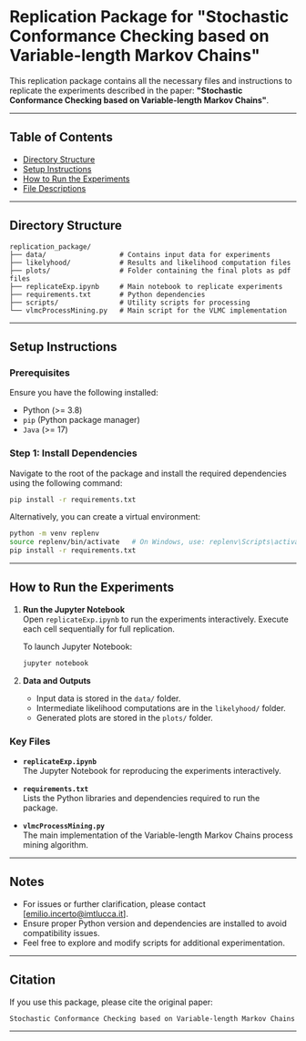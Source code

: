 # Replication Package for "Stochastic Conformance Checking based on Variable-length Markov Chains"

This replication package contains all the necessary files and instructions to replicate the experiments described in the paper: **"Stochastic Conformance Checking based on Variable-length Markov Chains"**.

---

## Table of Contents
- [Directory Structure](#directory-structure)
- [Setup Instructions](#setup-instructions)
- [How to Run the Experiments](#how-to-run-the-experiments)
- [File Descriptions](#file-descriptions)

---

## Directory Structure

```
replication_package/
├── data/                  # Contains input data for experiments
├── likelyhood/            # Results and likelihood computation files
├── plots/                 # Folder containing the final plots as pdf files
├── replicateExp.ipynb     # Main notebook to replicate experiments
├── requirements.txt       # Python dependencies
├── scripts/               # Utility scripts for processing
└── vlmcProcessMining.py   # Main script for the VLMC implementation
```

---

## Setup Instructions

### Prerequisites
Ensure you have the following installed:
- Python (>= 3.8)
- `pip` (Python package manager)
- `Java` (>= 17)

### Step 1: Install Dependencies
Navigate to the root of the package and install the required dependencies using the following command:
```bash
pip install -r requirements.txt
```

Alternatively, you can create a virtual environment:
```bash
python -m venv replenv
source replenv/bin/activate   # On Windows, use: replenv\Scripts\activate
pip install -r requirements.txt
```

---

## How to Run the Experiments

1. **Run the Jupyter Notebook**  
   Open `replicateExp.ipynb` to run the experiments interactively. Execute each cell sequentially for full replication.

   To launch Jupyter Notebook:
   ```bash
   jupyter notebook
   ```

2. **Data and Outputs**  
   - Input data is stored in the `data/` folder.
   - Intermediate likelihood computations are in the `likelyhood/` folder.
   - Generated plots are stored in the `plots/` folder.


### Key Files
- **`replicateExp.ipynb`**  
  The Jupyter Notebook for reproducing the experiments interactively.

- **`requirements.txt`**  
  Lists the Python libraries and dependencies required to run the package.

- **`vlmcProcessMining.py`**  
  The main implementation of the Variable-length Markov Chains process mining algorithm.

---

## Notes
- For issues or further clarification, please contact [emilio.incerto@imtlucca.it].
- Ensure proper Python version and dependencies are installed to avoid compatibility issues.
- Feel free to explore and modify scripts for additional experimentation.

---

## Citation
If you use this package, please cite the original paper:
```
Stochastic Conformance Checking based on Variable-length Markov Chains
```

---
